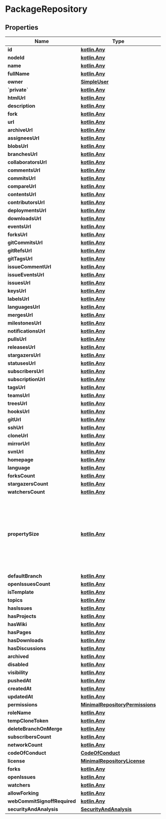 
# PackageRepository

## Properties
Name | Type | Description | Notes
------------ | ------------- | ------------- | -------------
**id** | [**kotlin.Any**](.md) |  | 
**nodeId** | [**kotlin.Any**](.md) |  | 
**name** | [**kotlin.Any**](.md) |  | 
**fullName** | [**kotlin.Any**](.md) |  | 
**owner** | [**SimpleUser**](SimpleUser.md) |  | 
**&#x60;private&#x60;** | [**kotlin.Any**](.md) |  | 
**htmlUrl** | [**kotlin.Any**](.md) |  | 
**description** | [**kotlin.Any**](.md) |  | 
**fork** | [**kotlin.Any**](.md) |  | 
**url** | [**kotlin.Any**](.md) |  | 
**archiveUrl** | [**kotlin.Any**](.md) |  | 
**assigneesUrl** | [**kotlin.Any**](.md) |  | 
**blobsUrl** | [**kotlin.Any**](.md) |  | 
**branchesUrl** | [**kotlin.Any**](.md) |  | 
**collaboratorsUrl** | [**kotlin.Any**](.md) |  | 
**commentsUrl** | [**kotlin.Any**](.md) |  | 
**commitsUrl** | [**kotlin.Any**](.md) |  | 
**compareUrl** | [**kotlin.Any**](.md) |  | 
**contentsUrl** | [**kotlin.Any**](.md) |  | 
**contributorsUrl** | [**kotlin.Any**](.md) |  | 
**deploymentsUrl** | [**kotlin.Any**](.md) |  | 
**downloadsUrl** | [**kotlin.Any**](.md) |  | 
**eventsUrl** | [**kotlin.Any**](.md) |  | 
**forksUrl** | [**kotlin.Any**](.md) |  | 
**gitCommitsUrl** | [**kotlin.Any**](.md) |  | 
**gitRefsUrl** | [**kotlin.Any**](.md) |  | 
**gitTagsUrl** | [**kotlin.Any**](.md) |  | 
**issueCommentUrl** | [**kotlin.Any**](.md) |  | 
**issueEventsUrl** | [**kotlin.Any**](.md) |  | 
**issuesUrl** | [**kotlin.Any**](.md) |  | 
**keysUrl** | [**kotlin.Any**](.md) |  | 
**labelsUrl** | [**kotlin.Any**](.md) |  | 
**languagesUrl** | [**kotlin.Any**](.md) |  | 
**mergesUrl** | [**kotlin.Any**](.md) |  | 
**milestonesUrl** | [**kotlin.Any**](.md) |  | 
**notificationsUrl** | [**kotlin.Any**](.md) |  | 
**pullsUrl** | [**kotlin.Any**](.md) |  | 
**releasesUrl** | [**kotlin.Any**](.md) |  | 
**stargazersUrl** | [**kotlin.Any**](.md) |  | 
**statusesUrl** | [**kotlin.Any**](.md) |  | 
**subscribersUrl** | [**kotlin.Any**](.md) |  | 
**subscriptionUrl** | [**kotlin.Any**](.md) |  | 
**tagsUrl** | [**kotlin.Any**](.md) |  | 
**teamsUrl** | [**kotlin.Any**](.md) |  | 
**treesUrl** | [**kotlin.Any**](.md) |  | 
**hooksUrl** | [**kotlin.Any**](.md) |  | 
**gitUrl** | [**kotlin.Any**](.md) |  |  [optional]
**sshUrl** | [**kotlin.Any**](.md) |  |  [optional]
**cloneUrl** | [**kotlin.Any**](.md) |  |  [optional]
**mirrorUrl** | [**kotlin.Any**](.md) |  |  [optional]
**svnUrl** | [**kotlin.Any**](.md) |  |  [optional]
**homepage** | [**kotlin.Any**](.md) |  |  [optional]
**language** | [**kotlin.Any**](.md) |  |  [optional]
**forksCount** | [**kotlin.Any**](.md) |  |  [optional]
**stargazersCount** | [**kotlin.Any**](.md) |  |  [optional]
**watchersCount** | [**kotlin.Any**](.md) |  |  [optional]
**propertySize** | [**kotlin.Any**](.md) | The size of the repository, in kilobytes. Size is calculated hourly. When a repository is initially created, the size is 0. |  [optional]
**defaultBranch** | [**kotlin.Any**](.md) |  |  [optional]
**openIssuesCount** | [**kotlin.Any**](.md) |  |  [optional]
**isTemplate** | [**kotlin.Any**](.md) |  |  [optional]
**topics** | [**kotlin.Any**](.md) |  |  [optional]
**hasIssues** | [**kotlin.Any**](.md) |  |  [optional]
**hasProjects** | [**kotlin.Any**](.md) |  |  [optional]
**hasWiki** | [**kotlin.Any**](.md) |  |  [optional]
**hasPages** | [**kotlin.Any**](.md) |  |  [optional]
**hasDownloads** | [**kotlin.Any**](.md) |  |  [optional]
**hasDiscussions** | [**kotlin.Any**](.md) |  |  [optional]
**archived** | [**kotlin.Any**](.md) |  |  [optional]
**disabled** | [**kotlin.Any**](.md) |  |  [optional]
**visibility** | [**kotlin.Any**](.md) |  |  [optional]
**pushedAt** | [**kotlin.Any**](.md) |  |  [optional]
**createdAt** | [**kotlin.Any**](.md) |  |  [optional]
**updatedAt** | [**kotlin.Any**](.md) |  |  [optional]
**permissions** | [**MinimalRepositoryPermissions**](MinimalRepositoryPermissions.md) |  |  [optional]
**roleName** | [**kotlin.Any**](.md) |  |  [optional]
**tempCloneToken** | [**kotlin.Any**](.md) |  |  [optional]
**deleteBranchOnMerge** | [**kotlin.Any**](.md) |  |  [optional]
**subscribersCount** | [**kotlin.Any**](.md) |  |  [optional]
**networkCount** | [**kotlin.Any**](.md) |  |  [optional]
**codeOfConduct** | [**CodeOfConduct**](CodeOfConduct.md) |  |  [optional]
**license** | [**MinimalRepositoryLicense**](MinimalRepositoryLicense.md) |  |  [optional]
**forks** | [**kotlin.Any**](.md) |  |  [optional]
**openIssues** | [**kotlin.Any**](.md) |  |  [optional]
**watchers** | [**kotlin.Any**](.md) |  |  [optional]
**allowForking** | [**kotlin.Any**](.md) |  |  [optional]
**webCommitSignoffRequired** | [**kotlin.Any**](.md) |  |  [optional]
**securityAndAnalysis** | [**SecurityAndAnalysis**](SecurityAndAnalysis.md) |  |  [optional]



